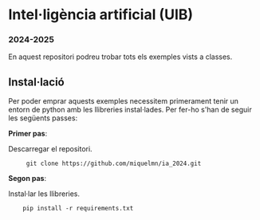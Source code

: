 # Intel·ligència artificial (UIB)
### 2024-2025

En aquest repositori podreu trobar tots els exemples vists a classes.

## Instal·lació

Per poder emprar aquests exemples necessitem primerament tenir un entorn de python amb les 
llibreries instal·lades. Per fer-ho s'han de seguir les següents passes: 

**Primer pas**: 

Descarregar el repositori.
```
     git clone https://github.com/miquelmn/ia_2024.git
```

**Segon pas**:

Instal·lar les llibreries.

```
    pip install -r requirements.txt
```

